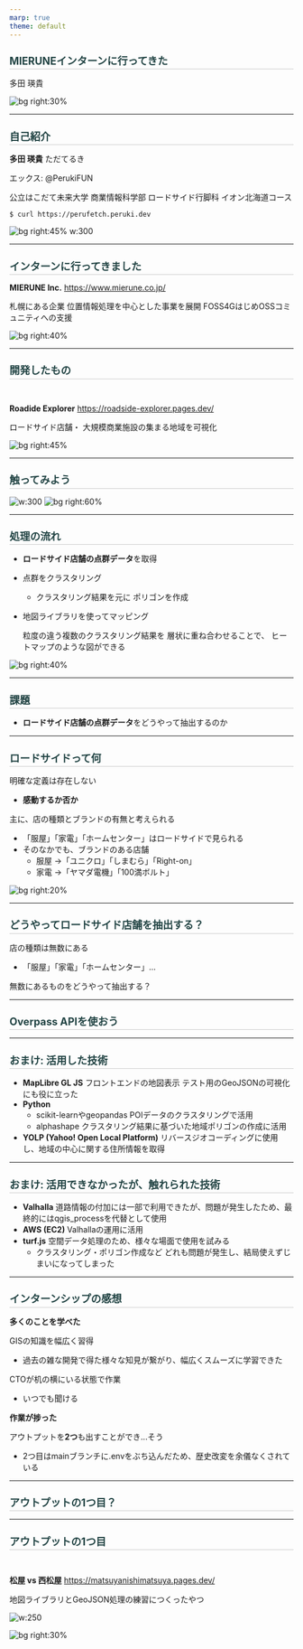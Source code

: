```yaml
---
marp: true
theme: default
---
```


<style>
@import url('https://fonts.googleapis.com/css?family=Noto Sans JP&display=swap');
section {
    font-family: 'Noto Sans JP', serif;
    background-color: "#fafafa";
}
h1 {
  font-size: 1.3em;
  color: #244;
  border-bottom: 1px solid #ccc;  
  line-height: 1.5em;
}
</style>

# MIERUNEインターンに行ってきた
多田 瑛貴

![bg right:30%](mierune.jpg)

---

# 自己紹介

**多田 瑛貴** ただてるき

エックス: @PerukiFUN

公立はこだて未来大学
商業情報科学部 ロードサイド行脚科
イオン北海道コース

`$ curl https://perufetch.peruki.dev`

![bg right:45% w:300](peruki.jpg)

---

# インターンに行ってきました

**MIERUNE Inc.**
https://www.mierune.co.jp/

札幌にある企業
位置情報処理を中心とした事業を展開
FOSS4GはじめOSSコミュニティへの支援

![bg right:40%](mierune.jpg)


---

# 開発したもの

<br>

**Roadide Explorer**
https://roadside-explorer.pages.dev/

ロードサイド店舗・
大規模商業施設の集まる地域を可視化

![bg right:45%](asahikawa.png)

---

# 触ってみよう

![w:300](qr.png)
![bg right:60%](roadside.jpg)

---

# 処理の流れ

 - **ロードサイド店舗の点群データ**を取得
 - 点群をクラスタリング
   - クラスタリング結果を元に
     ポリゴンを作成
 - 地図ライブラリを使ってマッピング
 

    粒度の違う複数のクラスタリング結果を
    層状に重ね合わせることで、
    ヒートマップのような図ができる

![bg right:40%](sapporo.png)
    

---

# 課題

 - **ロードサイド店舗の点群データ**をどうやって抽出するのか

---

# ロードサイドって何

明確な定義は存在しない
- **感動するか否か**

主に、店の種類とブランドの有無と考えられる
- 「服屋」「家電」「ホームセンター」はロードサイドで見られる
- そのなかでも、ブランドのある店舗
    -  服屋 →「ユニクロ」「しまむら」「Right-on」
    -  家電 →「ヤマダ電機」「100満ボルト」

![bg right:20%](roadside.jpg)

---

# どうやってロードサイド店舗を抽出する？

店の種類は無数にある
 - 「服屋」「家電」「ホームセンター」...

無数にあるものをどうやって抽出する？

---

# Overpass APIを使おう

---

# おまけ: 活用した技術

  - **MapLibre GL JS**
   フロントエンドの地図表示
   テスト用のGeoJSONの可視化にも役に立った
  - **Python**
    - scikit-learnやgeopandas
      POIデータのクラスタリングで活用
    - alphashape
      クラスタリング結果に基づいた地域ポリゴンの作成に活用
  - **YOLP (Yahoo! Open Local Platform)**
   リバースジオコーディングに使用し、地域の中心に関する住所情報を取得

---

# おまけ: 活用できなかったが、触れられた技術

 - **Valhalla**
    道路情報の付加には一部で利用できたが、問題が発生したため、最終的にはqgis_processを代替として使用
 - **AWS (EC2)**
    Valhallaの運用に活用
 - **turf.js**
    空間データ処理のため、様々な場面で使用を試みる
     - クラスタリング・ポリゴン作成など
    どれも問題が発生し、結局使えずじまいになってしまった

---

# インターンシップの感想

**多くのことを学べた**

GISの知識を幅広く習得
 - 過去の雑な開発で得た様々な知見が繋がり、幅広くスムーズに学習できた

CTOが机の横にいる状態で作業
 - いつでも聞ける

**作業が捗った**

アウトプットを**2つ**も出すことができ...そう
 - 2つ目はmainブランチに.envをぶち込んだため、歴史改変を余儀なくされている

---

# アウトプットの1つ目？


---

# アウトプットの1つ目

<br>

**松屋 vs 西松屋**
https://matsuyanishimatsuya.pages.dev/

地図ライブラリとGeoJSON処理の練習につくったやつ

![w:250](qr2.png)

![bg right:30%](matsuya.jpg)